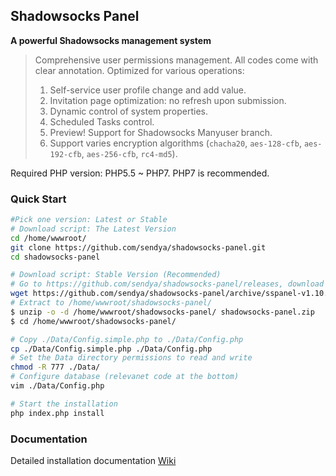 ## Shadowsocks Panel

**A powerful Shadowsocks management system**


> Comprehensive user permissions management.
> All codes come with clear annotation.
> Optimized for various operations:
> 	1. Self-service user profile change and add value. 
> 	2. Invitation page optimization: no refresh upon submission.
> 	3. Dynamic control of system properties.
> 	4. Scheduled Tasks control.
> 	5. Preview! Support for Shadowsocks Manyuser branch.
> 	6. Support varies encryption algorithms (`chacha20`, `aes-128-cfb`, `aes-192-cfb`, `aes-256-cfb`, `rc4-md5`).

Required PHP version: PHP5.5 ~ PHP7. PHP7 is recommended.

### Quick Start
```bash
#Pick one version: Latest or Stable
# Download script: The Latest Version
cd /home/wwwroot/
git clone https://github.com/sendya/shadowsocks-panel.git
cd shadowsocks-panel

# Download script: Stable Version (Recommended)
# Go to https://github.com/sendya/shadowsocks-panel/releases, download the latest release version (current version: v1.10)
wget https://github.com/sendya/shadowsocks-panel/archive/sspanel-v1.10.zip -O shadowsocks-panel.zip
# Extract to /home/wwwroot/shadowsocks-panel/
$ unzip -o -d /home/wwwroot/shadowsocks-panel/ shadowsocks-panel.zip
$ cd /home/wwwroot/shadowsocks-panel/

# Copy ./Data/Config.simple.php to ./Data/Config.php
cp ./Data/Config.simple.php ./Data/Config.php
# Set the Data directory permissions to read and write
chmod -R 777 ./Data/
# Configure database (relevanet code at the bottom)
vim ./Data/Config.php

# Start the installation
php index.php install
```

### Documentation
Detailed installation documentation [Wiki](https://github.com/sendya/shadowsocks-panel/wiki)
